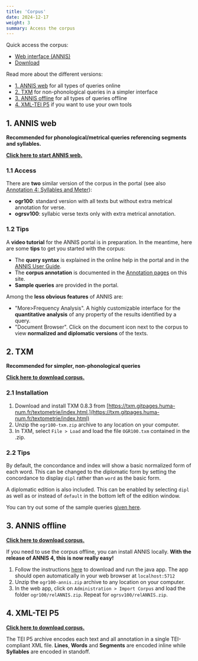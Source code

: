 ```yaml
---
title: 'Corpus'
date: 2024-12-17
weight: 3
summary: Access the corpus
---
```


Quick access the corpus:

+ [Web interface (ANNIS)](http://www.ogr-corpus.org:5712)
+ [Download](https://github.com/rainsfordtm/ogr/releases)

Read more about the different versions:

+ [1. ANNIS web](#1-annis-web) for all types of queries online
+ [2. TXM](#2-txm) for non-phonological queries in a simpler interface
+ [3. ANNIS offline](#3-annis-offline) for all types of queries offline
+ [4. XML-TEI P5](#4-xml-tei-p5) if you want to use your own tools

## 1. ANNIS web

__Recommended for phonological/metrical queries referencing segments and syllables.__

[__Click here to start ANNIS web.__](http://www.ogr-corpus.org:5712)

### 1.1 Access

There are __two__ similar version of the corpus in the portal (see also [Annotation 4: Syllables and Meter](/docs/annotation-sylls)):
+ __ogr100__: standard version with all texts but without extra metrical annotation for verse.
+ __ogrsv100__: syllabic verse texts only with extra metrical annotation.

### 1.2 Tips

A __video tutorial__ for the ANNIS portal is in preparation. In the meantime, here are some __tips__ to get you started with
the corpus:

+ The __query syntax__ is explained in the online help in the portal and in the [ANNIS User Guide](https://korpling.github.io/ANNIS/4/user-guide/).
+ The __corpus annotation__ is documented in the [Annotation pages](/docs/annotation) on this site. 
+ __Sample queries__ are provided in the portal.

Among the __less obvious features__ of ANNIS are:
+ "More>Frequency Analysis". A highly customizable interface for the __quantitative analysis__ of any property of the
results identified by a query.
+ "Document Browser". Click on the document icon next to the corpus to view __normalized and diplomatic versions__ of the
texts.

## 2. TXM

__Recommended for simpler, non-phonological queries__

[__Click here to download corpus.__](https://github.com/rainsfordtm/ogr/releases/download/ogr100/ogr100-txm.zip)

### 2.1 Installation

1. Download and install TXM 0.8.3 from 
[https://txm.gitpages.huma-num.fr/textometrie/index.html.](https://txm.gitpages.huma-num.fr/textometrie/index.html)
1. Unzip the `ogr100-txm.zip` archive to any location on your computer.
1. In TXM, select `File > Load` and load the file `OGR100.txm` contained in the .zip.

### 2.2 Tips

By default, the concordance and index will show a basic normalized form of each word.
This can be changed to the diplomatic form by setting the concordance to display
`dipl` rather than `word` as the basic form.

A diplomatic edition is also included. This can be enabled by selecting `dipl` as
well as or instead of `default` in the bottom left of the edition window.

You can try out some of the sample queries [given here](/docs/sample-queries).

## 3. ANNIS offline

[__Click here to download corpus.__](https://github.com/rainsfordtm/ogr/releases/download/ogr100/ogr100-annis.zip)

If you need to use the corpus offline, you can install ANNIS locally. 
__With the release of ANNIS 4, this is now really easy!__

1. Follow the instructions [here](https://korpling.github.io/ANNIS/4/user-guide/installation/desktop.html)
to download and run the java app. The app should open automatically in
your web browser at `localhost:5712`
1. Unzip the `ogr100-annis.zip` archive to any location on your computer.
1. In the web app, click on `Administration > Import Corpus` and load the folder `ogr100/relANNIS.zip`. Repeat for `ogrsv100/relANNIS.zip`.

## 4. XML-TEI P5

[__Click here to download corpus.__](https://github.com/rainsfordtm/ogr/releases/download/ogr100/ogr100-tei.zip)

The TEI P5 archive encodes each text and all annotation in a single TEI-compliant XML
file. __Lines__, __Words__ and __Segments__ are encoded inline while __Syllables__ are
encoded in standoff.

